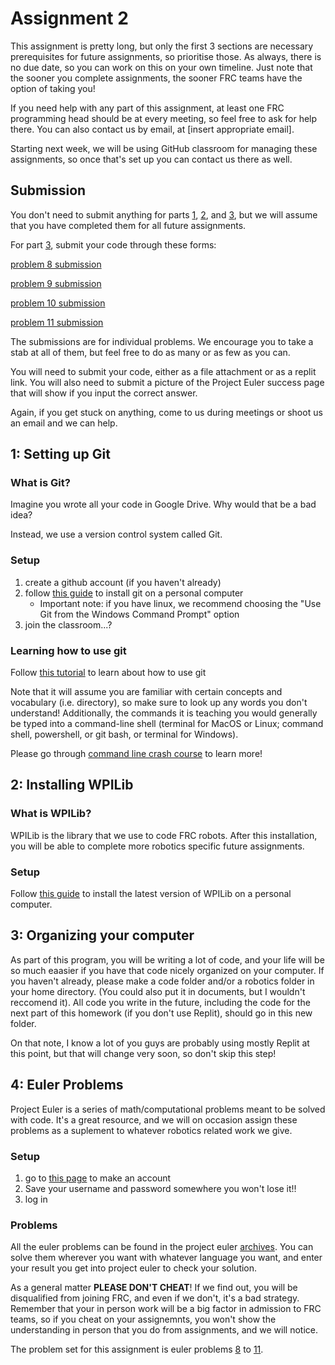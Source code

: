 # Assignment 2

This assignment is pretty long, but only the first 3 sections are necessary prerequisites for future assignments, so prioritise those. As always, there is no due date, so you can work on this on your own timeline. Just note that the sooner you complete assignments, the sooner FRC teams have the option of taking you!

If you need help with any part of this assignment, at least one FRC programming head should be at every meeting, so feel free to ask for help there. You can also contact us by email, at [insert appropriate email].

Starting next week, we will be using GitHub classroom for managing these assignments, so once that's set up you can contact us there as well.

## Submission

You don't need to submit anything for parts [1](#1-setting-up-git), [2](#2-installing-wpilib), and [3](#3-euler-problems), but we will assume that you have completed them for all future assignments.

For part [3](#3-euler-problems), submit your code through these forms:

[problem 8 submission](https://forms.gle/LyqHTr19krnMAnM87)

[problem 9 submission](https://forms.gle/P8waxsBCAvAHCbgaA)

[problem 10 submission](https://forms.gle/iei2hu2msQpZoK2z6)

[problem 11 submission](https://forms.gle/ufkSyZziApBprFy19)

The submissions are for individual problems. We encourage you to take a stab at all of them, but feel free to do as many or as few as you can.

You will need to submit your code, either as a file attachment or as a replit link. You will also need to submit a picture of the Project Euler success page that will show if you input the correct answer.

Again, if you get stuck on anything, come to us during meetings or shoot us an email and we can help.

## 1: Setting up Git

### What is Git?

Imagine you wrote all your code in Google Drive. Why would that be a bad idea?

Instead, we use a version control system called Git.

### Setup
1. create a github account (if you haven't already)
2. follow [this guide](https://github.com/git-guides/install-git) to install git on a personal computer
    - Important note: if you have linux, we recommend choosing the "Use Git from the Windows Command Prompt" option
3. join the classroom...?

### Learning how to use git
Follow [this tutorial](https://learngitbranching.js.org/) to learn about how to use git

Note that it will assume you are familiar with certain concepts and vocabulary (i.e. directory), so make sure to look up any words you don't understand! Additionally, the commands it is teaching you would generally be typed into a command-line shell (terminal for MacOS or Linux; command shell, powershell, or git bash, or terminal for Windows).

Please go through [command line crash course](https://developer.mozilla.org/en-US/docs/Learn/Tools_and_testing/Understanding_client-side_tools/Command_line) to learn more!

## 2: Installing WPILib

### What is WPILib?
WPILib is the library that we use to code FRC robots. After this installation, you will be able to complete more robotics specific future assignments.

### Setup
Follow [this guide](https://docs.wpilib.org/en/latest/docs/zero-to-robot/step-2/wpilib-setup.html) to install the latest version of WPILib on a personal computer.

## 3: Organizing your computer
As part of this program, you will be writing a lot of code, and your life will be so much eaasier if you have that code nicely organized on your computer. If you haven't already, please make a code folder and/or a robotics folder in your home directory. (You could also put it in documents, but I wouldn't reccomend it). All code you write in the future, including the code for the next part of this homework (if you don't use Replit), should go in this new folder.

On that note, I know a lot of you guys are probably using mostly Replit at this point, but that will change very soon, so don't skip this step!

## 4: Euler Problems
Project Euler is a series of math/computational problems meant to be solved with code. It's a great resource, and we will on occasion assign these problems as a suplement to whatever robotics related work we give.

### Setup
1. go to [this page](https://projecteuler.net/register) to make an account
2. Save your username and password somewhere you won't lose it!!
3. log in

### Problems
All the euler problems can be found in the project euler [archives](https://projecteuler.net/archives). You can solve them wherever you want with whatever language you want, and enter your result you get into project euler to check your solution.

As a general matter **PLEASE DON'T CHEAT**! If we find out, you will be disqualified from joining FRC, and even if we don't, it's a bad strategy. Remember that your in person work will be a big factor in admission to FRC teams, so if you cheat on your assignemnts, you won't show the understanding in person that you do from assignments, and we will notice.

The problem set for this assignment is euler problems [8](https://projecteuler.net/problem=8) to [11](https://projecteuler.net/problem=11).